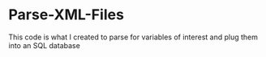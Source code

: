 # Parse-XML-Files
This code is what I created to parse for variables of interest and plug them into an SQL database
